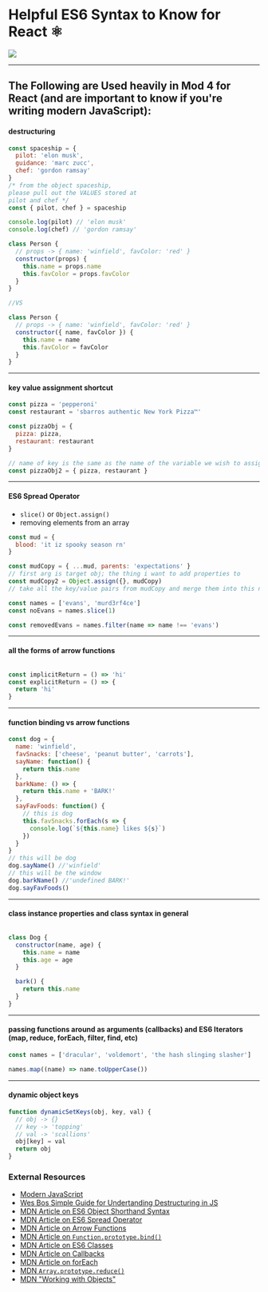 # Helpful ES6 Syntax to Know for React ⚛️

![](https://media.giphy.com/media/13twUEuUnCrEju/giphy.gif)

---

## The Following are Used heavily in Mod 4 for React (and are important to know if you're writing modern JavaScript):

#### destructuring

```js
const spaceship = {
  pilot: 'elon musk',
  guidance: 'marc zucc',
  chef: 'gordon ramsay'
}
/* from the object spaceship,
please pull out the VALUES stored at
pilot and chef */
const { pilot, chef } = spaceship

console.log(pilot) // 'elon musk'
console.log(chef) // 'gordon ramsay'

class Person {
  // props -> { name: 'winfield', favColor: 'red' }
  constructor(props) {
    this.name = props.name
    this.favColor = props.favColor
  }
}

//VS

class Person {
  // props -> { name: 'winfield', favColor: 'red' }
  constructor({ name, favColor }) {
    this.name = name
    this.favColor = favColor
  }
}

```

---

#### key value assignment shortcut

```javascript
const pizza = 'pepperoni'
const restaurant = 'sbarros authentic New York Pizza™️'

const pizzaObj = {
  pizza: pizza,
  restaurant: restaurant
}

// name of key is the same as the name of the variable we wish to assign to that key
const pizzaObj2 = { pizza, restaurant }
```

---

#### ES6 Spread Operator

- `slice()` or `Object.assign()`
- removing elements from an array

```js
const mud = {
  blood: 'it iz spooky season rn'
}

const mudCopy = { ...mud, parents: 'expectations' }
// first arg is target obj; the thing i want to add properties to
const mudCopy2 = Object.assign({}, mudCopy)
// take all the key/value pairs from mudCopy and merge them into this new TARGET OBJ, which happens to be blank

```

```js
const names = ['evans', 'murd3rf4ce']
const noEvans = names.slice(1)

const removedEvans = names.filter(name => name !== 'evans')
```

---

#### all the forms of arrow functions

```javascript

const implicitReturn = () => 'hi'
const explicitReturn = () => {
  return 'hi'
}

```

---

#### function binding vs arrow functions

```javascript
const dog = {
  name: 'winfield',
  favSnacks: ['cheese', 'peanut butter', 'carrots'],
  sayName: function() {
    return this.name
  },
  barkName: () => {
    return this.name + 'BARK!'
  },
  sayFavFoods: function() {
    // this is dog
    this.favSnacks.forEach(s => {
      console.log(`${this.name} likes ${s}`)
    })
  }
}
// this will be dog
dog.sayName() //'winfield'
// this will be the window
dog.barkName() //'undefined BARK!'
dog.sayFavFoods()
```

---

#### class instance properties and class syntax in general

```javascript

class Dog {
  constructor(name, age) {
    this.name = name
    this.age = age
  }

  bark() {
    return this.name
  }
}

```

---

#### passing functions around as arguments (callbacks) and ES6 Iterators (map, reduce, forEach, filter, find, etc)

```javascript
const names = ['dracular', 'voldemort', 'the hash slinging slasher']

names.map((name) => name.toUpperCase())

```

---

#### dynamic object keys

```javascript
function dynamicSetKeys(obj, key, val) {
  // obj -> {}
  // key -> 'topping'
  // val -> 'scallions'
  obj[key] = val
  return obj
}

```

### External Resources

- [Modern JavaScript](http://www.reactnativeexpress.com/modern_javascript)
- [Wes Bos Simple Guide for Undertanding Destructuring in JS](https://wesbos.com/destructuring-objects/)
- [MDN Article on ES6 Object Shorthand Syntax](https://developer.mozilla.org/en-US/docs/Web/JavaScript/Reference/Operators/Object_initializer#New_notations_in_ECMAScript_2015)
- [MDN Article on ES6 Spread Operator](https://developer.mozilla.org/en-US/docs/Web/JavaScript/Reference/Operators/Spread_syntax)
- [MDN Article on Arrow Functions](https://developer.mozilla.org/en-US/docs/Web/JavaScript/Reference/Functions/Arrow_functions)
- [MDN Article on `Function.prototype.bind()`](https://developer.mozilla.org/en-US/docs/Web/JavaScript/Reference/Global_objects/Function/bind)
- [MDN Article on ES6 Classes](https://developer.mozilla.org/en-US/docs/Web/JavaScript/Reference/Classes)
- [MDN Article on Callbacks](https://developer.mozilla.org/en-US/docs/Glossary/Callback_function)
- [MDN Article on forEach](https://developer.mozilla.org/en-US/docs/Web/JavaScript/Reference/Global_Objects/Array/forEach)
- [MDN `Array.prototype.reduce()`](https://developer.mozilla.org/en-US/docs/Web/JavaScript/Reference/Global_Objects/Array/reduce)
- [MDN "Working with Objects"](https://developer.mozilla.org/en-US/docs/Web/JavaScript/Guide/Working_with_Objects)
